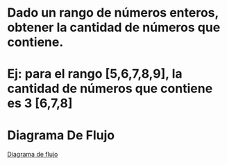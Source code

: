 # Dado un rango de números enteros, obtener la cantidad de números que contiene. 
# Ej: para el rango [5,6,7,8,9], la cantidad de números que contiene es 3 [6,7,8]
# Diagrama De Flujo
[Diagrama de flujo](Diagrama.png "Diagrama de Flujo")